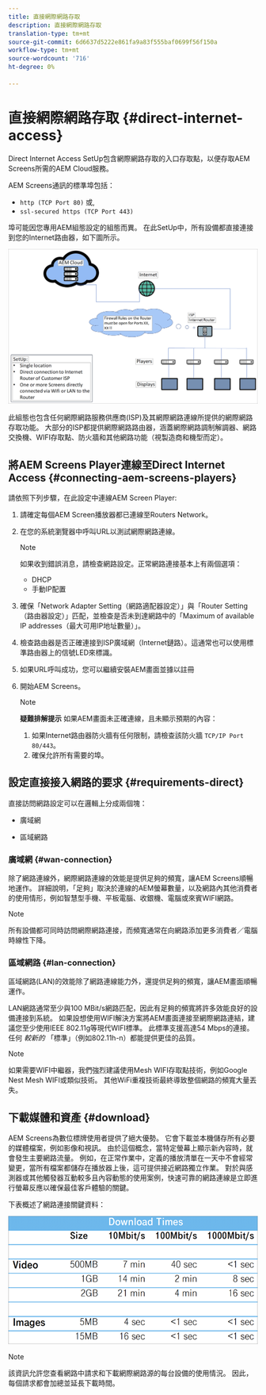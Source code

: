 ```yaml
---
title: 直接網際網路存取
description: 直接網際網路存取
translation-type: tm+mt
source-git-commit: 6d6637d5222e861fa9a83f555baf0699f56f150a
workflow-type: tm+mt
source-wordcount: '716'
ht-degree: 0%

---
```



# 直接網際網路存取 {#direct-internet-access}

Direct Internet Access SetUp包含網際網路存取的入口存取點，以便存取AEM Screens所需的AEM Cloud服務。

AEM Screens通訊的標準埠包括：
* `http (TCP Port 80)`
或,
* `ssl-secured https (TCP Port 443)`

埠可能因您專用AEM組態設定的組態而異。 在此SetUp中，所有設備都直接連接到您的Internet路由器，如下圖所示。

![](/help/assets/direct-access-2.png)

此組態也包含任何網際網路服務供應商(ISP)及其網際網路連線所提供的網際網路存取功能。 大部分的ISP都提供網際網路路由器，涵蓋網際網路調制解調器、網路交換機、WIFI存取點、防火牆和其他網路功能（視製造商和機型而定）。

## 將AEM Screens Player連線至Direct Internet Access {#connecting-aem-screens-players}

請依照下列步驟，在此設定中連線AEM Screen Player:

1. 請確定每個AEM Screen播放器都已連線至Routers Network。
1. 在您的系統瀏覽器中呼叫URL以測試網際網路連線。

   >[!NOTE]
   >如果收到錯誤消息，請檢查網路設定。正常網路連接基本上有兩個選項：
   >* DHCP
   >* 手動IP配置


1. 確保「Network Adapter Setting（網路適配器設定）」與「Router Setting（路由器設定）」匹配，並檢查是否未到達網路中的「Maximum of available IP addresses（最大可用IP地址數量）」。

1. 檢查路由器是否正確連接到ISP廣域網（Internet鏈路）。這通常也可以使用標準路由器上的信號LED來標識。
1. 如果URL呼叫成功，您可以繼續安裝AEM畫面並據以註冊
1. 開始AEM Screens。

   >[!NOTE]
   >**疑難排解提示**
   >如果AEM畫面未正確連線，且未顯示預期的內容：
   >
   >1. 如果Internet路由器防火牆有任何限制，請檢查該防火牆 `TCP/IP Port 80/443`。
   >1. 確保允許所有需要的埠。


## 設定直接接入網路的要求 {#requirements-direct}

直接訪問網路設定可以在邏輯上分成兩個塊：

* 廣域網

* 區域網路

### 廣域網 {#wan-connection}

除了網路連線外，網際網路連線的效能是提供足夠的頻寬，讓AEM Screens順暢地運作。 詳細說明，「足夠」取決於連線的AEM螢幕數量，以及網路內其他消費者的使用情形，例如智慧型手機、平板電腦、收銀機、電腦或來賓WIFI網路。

>[!NOTE]
>所有設備都可同時訪問網際網路連接，而頻寬通常在向網路添加更多消費者／電腦時線性下降。

### 區域網路 {#lan-connection}

區域網路(LAN)的效能除了網路連線能力外，還提供足夠的頻寬，讓AEM畫面順暢運作。

LAN網路通常至少與100 MBit/s網路匹配，因此有足夠的頻寬將許多效能良好的設備連接到系統。
如果設想使用WIFI解決方案將AEM畫面連接至網際網路連結，建議您至少使用IEEE 802.11g等現代WIFI標準。 此標準支援高達54 Mbps的連接。 任何 *較新的* 「標準」（例如802.11h-n）都能提供更佳的品質。

>[!NOTE]
>如果需要WIFI中繼器，我們強烈建議使用Mesh WIFI存取點技術，例如Google Nest Mesh WIFI或類似技術。 其他WiFi重複技術最終導致整個網路的頻寬大量丟失。

## 下載媒體和資產 {#download}

AEM Screens為數位標牌使用者提供了絕大優勢。 它會下載並本機儲存所有必要的媒體檔案，例如影像和視訊。 由於這個概念，當特定螢幕上顯示新內容時，就會發生主要網路流量。
例如，在正常作業中，定義的播放清單在一天中不會經常變更，當所有檔案都儲存在播放器上後，這可提供接近網路獨立作業。
對於與感測器或其他觸發器互動較多且內容動態的使用案例，快速可靠的網路連線是立即進行螢幕反應以確保最佳客戶體驗的關鍵。

下表概述了網路連接關鍵資料：

![](/help/assets/download-times-direct.png)

>[!NOTE]
>該資訊允許您查看網路中請求和下載網際網路源的每台設備的使用情況。 因此，每個請求都會加總並延長下載時間。